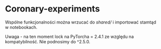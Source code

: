 # Coronary-experiments

Wspólne funkcjonalności można wrzucać do _shared/_ i importować stamtąd w notebookach.

Uwaga - na ten moment lock na PyTorcha = 2.4.1 ze względu na kompatybilność. Nie podnosimy do ^2.5.0.

